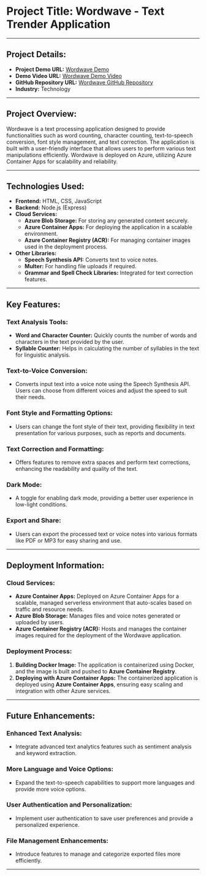 # Project Title: Wordwave - Text Trender Application

---

## Project Details:
- **Project Demo URL:** [Wordwave Demo](https://wordwave.proudstone-87fbc107.centralindia.azurecontainerapps.io/)
- **Demo Video URL:** [Wordwave Demo Video](https://drive.google.com/file/d/14-Y9TDa_NExllcyRvRRCiDoO8Pcvryf9/view?usp=drive_link)
- **GitHub Repository URL:** [Wordwave GitHub Repository](https://github.com/swarupa911/wordly-wave)
- **Industry:** Technology

---

## Project Overview:
Wordwave is a text processing application designed to provide functionalities such as word counting, character counting, text-to-speech conversion, font style management, and text correction. The application is built with a user-friendly interface that allows users to perform various text manipulations efficiently. Wordwave is deployed on Azure, utilizing Azure Container Apps for scalability and reliability.

---

## Technologies Used:
- **Frontend:** HTML, CSS, JavaScript
- **Backend:** Node.js (Express)
- **Cloud Services:**
  - **Azure Blob Storage:** For storing any generated content securely.
  - **Azure Container Apps:** For deploying the application in a scalable environment.
  - **Azure Container Registry (ACR):** For managing container images used in the deployment process.
- **Other Libraries:**
  - **Speech Synthesis API:** Converts text to voice notes.
  - **Multer:** For handling file uploads if required.
  - **Grammar and Spell Check Libraries:** Integrated for text correction features.

---

## Key Features:

### **Text Analysis Tools:**
- **Word and Character Counter:** Quickly counts the number of words and characters in the text provided by the user.
- **Syllable Counter:** Helps in calculating the number of syllables in the text for linguistic analysis.

### **Text-to-Voice Conversion:**
- Converts input text into a voice note using the Speech Synthesis API. Users can choose from different voices and adjust the speed to suit their needs.

### **Font Style and Formatting Options:**
- Users can change the font style of their text, providing flexibility in text presentation for various purposes, such as reports and documents.

### **Text Correction and Formatting:**
- Offers features to remove extra spaces and perform text corrections, enhancing the readability and quality of the text.

### **Dark Mode:**
- A toggle for enabling dark mode, providing a better user experience in low-light conditions.

### **Export and Share:**
- Users can export the processed text or voice notes into various formats like PDF or MP3 for easy sharing and use.

---

## Deployment Information:

### **Cloud Services:**
- **Azure Container Apps:** Deployed on Azure Container Apps for a scalable, managed serverless environment that auto-scales based on traffic and resource needs.
- **Azure Blob Storage:** Manages files and voice notes generated or uploaded by users.
- **Azure Container Registry (ACR):** Hosts and manages the container images required for the deployment of the Wordwave application.

### **Deployment Process:**
1. **Building Docker Image:** The application is containerized using Docker, and the image is built and pushed to **Azure Container Registry**.
2. **Deploying with Azure Container Apps:** The containerized application is deployed using **Azure Container Apps**, ensuring easy scaling and integration with other Azure services.

---

## Future Enhancements:

### **Enhanced Text Analysis:**
- Integrate advanced text analytics features such as sentiment analysis and keyword extraction.

### **More Language and Voice Options:**
- Expand the text-to-speech capabilities to support more languages and provide more voice options.

### **User Authentication and Personalization:**
- Implement user authentication to save user preferences and provide a personalized experience.

### **File Management Enhancements:**
- Introduce features to manage and categorize exported files more efficiently.

---

